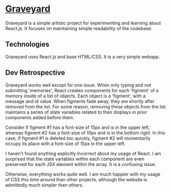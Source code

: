 # [Graveyard](https://tw0point.github.io/Graveyard/)
Graveyard is a simple artistic project for experimenting and learning about React.js. It focuses on maintaining simple readability of the codebase.

## Technologies
Graveyard uses React.js and base HTML/CSS. It is a very simple webapp.

## Dev Retrospective
Graveyard works well except for one issue. When only typing and not submitting 'memories', React creates components for each 'figment' of a memory inside of a list of objects. Each object is a 'figment', with a message and id value. When figments fade away, they are shortly after removed from the list. For some reason, removing these objects from the list maintains a series of state variables related to their displays in prior components added before them.

Consider if figment #1 has a font-size of 15px and is in the upper left, whereas figment #2 has a font-size of 10px and is in the bottom right. In this case, if figment #1 is deleted too quickly, figment #2 will momentarily occupy its place with a font-size of 15px in the upper left.

I haven't found anything explicitly incorrect about my usage of React. I am surprised that the state variables within each component are even preserved for each JSX element within the array. It is a confusing issue.

Otherwise, everything works quite well. I am much happier with my usage of CSS this time around than other projects, although the website is admittedly much simpler than others.
